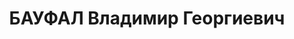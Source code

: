 ---
title: БАУФАЛ Владимир Георгиевич
description: "1909 г.р., член ВКП(б) с 1932, старший лейтенант, ком. взвода 232 СП\
  \ СибВО. \n  Арестован 19.07.1937. \n  ВКВС - 31.10.1937, ВМН. Расстрелян 31.10.1937,\
  \ Новосибирск"
---